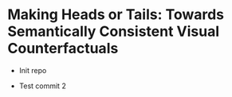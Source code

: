 # Making Heads or Tails: Towards Semantically Consistent Visual Counterfactuals

- Init repo

- Test commit 2
